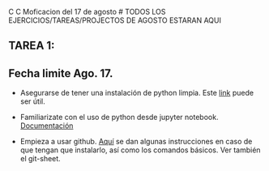 C
C
Moficacion del 17 de agosto # TODOS LOS EJERCICIOS/TAREAS/PROJECTOS DE AGOSTO ESTARAN AQUI

## TAREA 1:
## Fecha limite Ago. 17.

   - Asegurarse de tener una instalación de python limpia. Este [link](https://github.com/cosmostatschool/MACSS2017/blob/master/prerequisites/install_miniconda.md ) puede ser útil.
   
   - Familiarizate con el uso de python desde jupyter notebook. [Documentación](http://jupyter-notebook-beginner-guide.readthedocs.io/en/latest/)
   
   - Empieza a usar github. [Aquí](https://github.com/cosmostatschool/MACSS2017) se dan algunas instrucciones en caso de que tengan que instalarlo, así como los comandos básicos. Ver también el git-sheet. 
   
   
   

